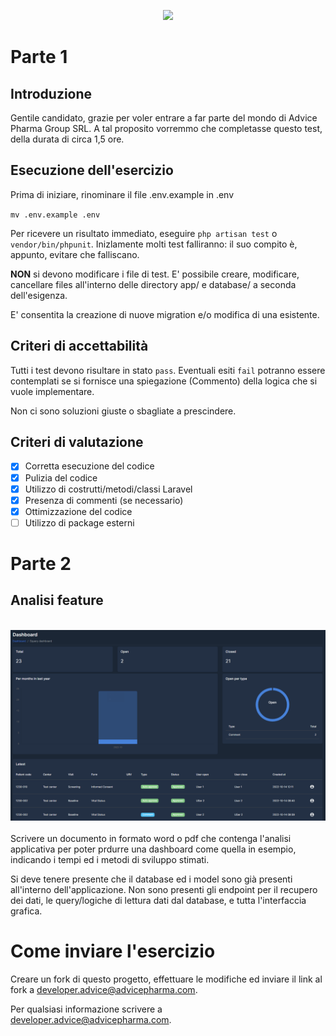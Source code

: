 <p align="center">
    <a href="https://advicepharma.com" target="_blank"><img src="https://www.advicepharma.com/wp-content/uploads/2020/04/logoAdvicePharma20.png" width="350"></a>
</p>

# Parte 1

## Introduzione

Gentile candidato, grazie per voler entrare a far parte del mondo di Advice Pharma Group SRL. A tal proposito vorremmo che completasse questo test, della durata di circa 1,5 ore.

## Esecuzione dell'esercizio

Prima di iniziare, rinominare il file .env.example in .env

`mv .env.example .env`

Per ricevere un risultato immediato, eseguire `php artisan test` o `vendor/bin/phpunit`. Inizlamente molti test falliranno: il suo compito è, appunto, evitare che falliscano.

<strong>NON</strong> si devono modificare i file di test. E' possibile creare, modificare, cancellare files all'interno delle directory app/ e database/ a seconda dell'esigenza.

E' consentita la creazione di nuove migration e/o modifica di una esistente.

## Criteri di accettabilità

Tutti i test devono risultare in stato `pass`. Eventuali esiti `fail` potranno essere contemplati se si fornisce una spiegazione (Commento) della logica che si vuole implementare.

Non ci sono soluzioni giuste o sbagliate a prescindere.

## Criteri di valutazione

- [x] Corretta esecuzione del codice
- [x] Pulizia del codice
- [x] Utilizzo di costrutti/metodi/classi Laravel
- [x] Presenza di commenti (se necessario)
- [x] Ottimizzazione del codice
- [ ] Utilizzo di package esterni

# Parte 2

## Analisi feature
<br>
<img src="./functionality_test/dashboard.png" /> 
<br><br>
Scrivere un documento in formato word o pdf che contenga l'analisi applicativa per poter prdurre una dashboard come quella in esempio, indicando i tempi ed i metodi di sviluppo stimati. 

Si deve tenere presente che il database ed i model sono già presenti all'interno dell'applicazione. Non sono presenti gli endpoint per il recupero dei dati, le query/logiche di lettura dati dal database, e tutta l'interfaccia grafica.

# Come inviare l'esercizio

Creare un fork di questo progetto, effettuare le modifiche ed inviare il link al fork a <a href="mailto:developer.advice@advicepharma.com">developer.advice@advicepharma.com</a>.

Per qualsiasi informazione scrivere a <a href="mailto:developer.advice@advicepharma.com">developer.advice@advicepharma.com</a>.
